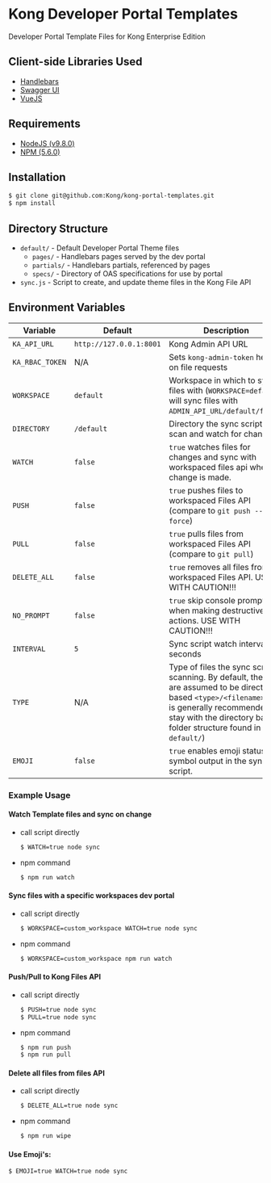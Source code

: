 # Kong Developer Portal Templates

Developer Portal Template Files for Kong Enterprise Edition

## Client-side Libraries Used

- [Handlebars](https://handlebarsjs.com/)
- [Swagger UI](https://github.com/swagger-api/swagger-ui)
- [VueJS](https://vuejs.org/)

## Requirements

- [NodeJS (v9.8.0)](https://nodejs.org/en/blog/release/v9.8.0/)
- [NPM (5.6.0)](https://www.npmjs.com/package/npm/v/5.6.0)

## Installation

```bash
$ git clone git@github.com:Kong/kong-portal-templates.git
$ npm install
```

## Directory Structure
- `default/` - Default Developer Portal Theme files
  - `pages/` - Handlebars pages served by the dev portal
  - `partials/` - Handlebars partials, referenced by pages
  - `specs/` - Directory of OAS specifications for use by portal
- `sync.js` - Script to create, and update theme files in the Kong File API

## Environment Variables

|Variable|Default|Description|
|---|---|---|
|`KA_API_URL`|`http://127.0.0.1:8001`|Kong Admin API URL|
|`KA_RBAC_TOKEN`|N/A|Sets `kong-admin-token` header on file requests|
|`WORKSPACE`|`default`|Workspace in which to sync files with (`WORKSPACE=default` will sync files with `ADMIN_API_URL/default/files`)
|`DIRECTORY`|`/default`|Directory the sync script will scan and watch for changes.|
|`WATCH`|`false`|`true` watches files for changes and sync with workspaced files api when a change is made.|
|`PUSH`|`false`|`true` pushes files to workspaced Files API (compare to `git push --force`)|
|`PULL`|`false`|`true` pulls files from workspaced Files API (compare to `git pull`)|
|`DELETE_ALL`|`false`|`true` removes all files from workspaced Files API. USE WITH CAUTION!!!|
|`NO_PROMPT`|`false`|`true` skip console prompt when making destructive actions. USE WITH CAUTION!!!|
|`INTERVAL`|`5`|Sync script watch interval in seconds|
|`TYPE`|N/A|Type of files the sync script is scanning. By default, the files are assumed to be directory based `<type>/<filename>`.  (it is generally recommended to stay with the directory based folder structure found in `default/`)|
|`EMOJI`|`false`|`true` enables emoji status symbol output in the sync script.|

### Example Usage

#### Watch Template files and sync on change
- call script directly
  ```bash
  $ WATCH=true node sync
  ```

- npm command
  ```bash
  $ npm run watch
  ```

#### Sync files with a specific workspaces dev portal
- call script directly
  ```bash
  $ WORKSPACE=custom_workspace WATCH=true node sync
  ```
- npm command
  ```bash
  $ WORKSPACE=custom_workspace npm run watch
  ```

#### Push/Pull to Kong Files API
- call script directly
  ```bash
  $ PUSH=true node sync
  $ PULL=true node sync
  ```
- npm command
  ```bash
  $ npm run push
  $ npm run pull
  ```

#### Delete all files from files API
- call script directly
  ```bash
  $ DELETE_ALL=true node sync
  ```
- npm command
  ```bash
  $ npm run wipe
  ```

#### Use Emoji's:
```bash
$ EMOJI=true WATCH=true node sync
```
